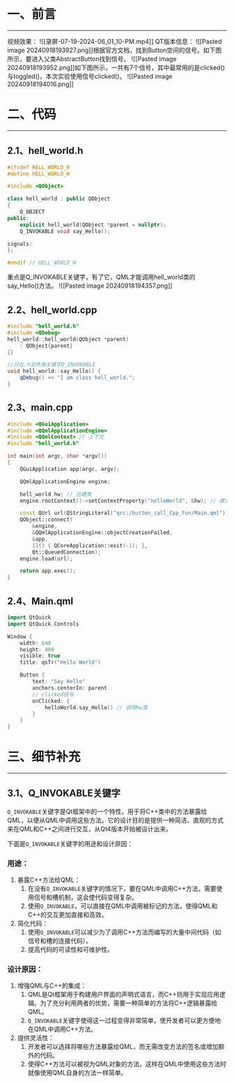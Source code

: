 # 一、前言
---
视频效果：
![[录屏-07-19-2024-06_01_10-PM.mp4]]
QT版本信息：
![[Pasted image 20240918193927.png]]根据官方文档，找到Button空间的信号。如下图所示，要进入父类AbstractButton找到信号。
![[Pasted image 20240918193952.png]]如下图所示，一共有7个信号，其中最常用的是clicked()与toggled()，本次实验使用信号clicked()。
![[Pasted image 20240918194016.png]]

# 二、代码
---
## 2.1、hell_world.h
```cpp
#ifndef HELL_WORLD_H
#define HELL_WORLD_H

#include <QObject>

class hell_world : public QObject
{
    Q_OBJECT
public:
    explicit hell_world(QObject *parent = nullptr);
    Q_INVOKABLE void say_Hello();

signals:
};

#endif // HELL_WORLD_H

```

重点是Q_INVOKABLE关键字，有了它，QML才能调用hell_world类的say_Hello()方法。
![[Pasted image 20240918194357.png]]

## 2.2、hell_world.cpp
```cpp
#include "hell_world.h"
#include <QDebug>
hell_world::hell_world(QObject *parent)
    : QObject{parent}
{}

//只在.h文件用关键字Q_INVOKABLE
void hell_world::say_Hello() {
    qDebug() << "I am class hell_world.";
}

```

## 2.3、main.cpp
```cpp
#include <QGuiApplication>
#include <QQmlApplicationEngine>
#include <QQmlContext> // 上下文
#include "hell_world.h"

int main(int argc, char *argv[])
{
    QGuiApplication app(argc, argv);

    QQmlApplicationEngine engine;

    hell_world hw; // 创建类
    engine.rootContext()->setContextProperty("helloWorld", &hw); // 建立上下文，让QML认识类hw

    const QUrl url(QStringLiteral("qrc:/button_call_Cpp_Fun/Main.qml"));
    QObject::connect(
        &engine,
        &QQmlApplicationEngine::objectCreationFailed,
        &app,
        []() { QCoreApplication::exit(-1); },
        Qt::QueuedConnection);
    engine.load(url);

    return app.exec();
}

```

## 2.4、Main.qml
```cpp
import QtQuick
import QtQuick.Controls

Window {
    width: 640
    height: 480
    visible: true
    title: qsTr("Hello World")

    Button {
        text: "Say Hello"
        anchors.centerIn: parent
        // clicked信号
        onClicked: {
            helloWorld.say_Hello() // 调用hw类
        }
    }
}

```

# 三、细节补充
---
## 3.1、Q_INVOKABLE关键字
`Q_INVOKABLE`关键字是Qt框架中的一个特性，用于将C++类中的方法暴露给QML，以便从QML中调用这些方法。它的设计目的是提供一种简洁、直观的方式来在QML和C++之间进行交互，从Qt4版本开始被设计出来。

下面是`Q_INVOKABLE`关键字的用途和设计原因：
### 用途：
1. 暴露C++方法给QML：
    1. 在没有`Q_INVOKABLE`关键字的情况下，要在QML中调用C++方法，需要使用信号和槽机制，这会使代码变得复杂。
    2. 使用`Q_INVOKABLE`，可以直接在QML中调用被标记的方法，使得QML和C++的交互更加直接和高效。
2. 简化代码：
    1. 使用`Q_INVOKABLE`可以减少为了调用C++方法而编写的大量中间代码（如信号和槽的连接代码）。
    2. 提高代码的可读性和可维护性。

### 设计原因：
1. 增强QML与C++的集成：
    1. QML是Qt框架用于构建用户界面的声明式语言，而C++则用于实现应用逻辑。为了充分利用两者的优势，需要一种简单的方法将C++逻辑暴露给QML。
    2. `Q_INVOKABLE`关键字使得这一过程变得非常简单，使开发者可以更方便地在QML中调用C++方法。
2. 提供灵活性：
    1. 开发者可以选择将哪些方法暴露给QML，而无需改变方法的签名或增加额外的代码。
    2. 使得C++方法可以被视为QML对象的方法，这样在QML中使用这些方法时就像使用QML自身的方法一样简单。